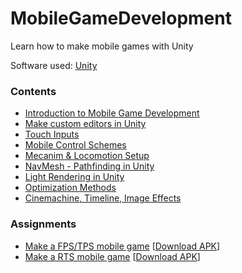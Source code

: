 # MobileGameDevelopment
Learn how to make mobile games with Unity

Software used: [Unity](https://unity3d.com)

### Contents
* [Introduction to Mobile Game Development](https://github.com/FattyMieo/MobileGameDevelopment/tree/Introduction)
* [Make custom editors in Unity](https://github.com/FattyMieo/MobileGameDevelopment/tree/CustomEditor)
* [Touch Inputs](https://github.com/FattyMieo/MobileGameDevelopment/tree/TouchInputs)
* [Mobile Control Schemes](https://github.com/FattyMieo/MobileGameDevelopment/tree/Mobile-FPS-TPS-RTS-Controls)
* [Mecanim & Locomotion Setup](https://github.com/FattyMieo/MobileGameDevelopment/tree/Raw-Mocap-Data-for-Mecanim)
* [NavMesh - Pathfinding in Unity](https://github.com/FattyMieo/MobileGameDevelopment/tree/NavMesh)
* [Light Rendering in Unity](https://github.com/FattyMieo/MobileGameDevelopment/tree/Rendering_%26_Lighting)
* [Optimization Methods](https://github.com/FattyMieo/MobileGameDevelopment/tree/Optimization)
* [Cinemachine, Timeline, Image Effects](https://github.com/FattyMieo/MobileGameDevelopment/tree/Cinemachine)

### Assignments
* [Make a FPS/TPS mobile game](https://github.com/FattyMieo/MobileGameDevelopment/tree/FPS-TPS) [[Download APK](https://drive.google.com/uc?export=download&id=1ZZvKR_ISu5cyEeU1etiBaBVcq15mV4AC)]
* [Make a RTS mobile game](https://github.com/FattyMieo/MobileGameDevelopment/tree/RTS) [[Download APK](https://drive.google.com/uc?export=download&id=1Yqujr104wpmrOp3uOjs75cQLBEHjtqdA)]
